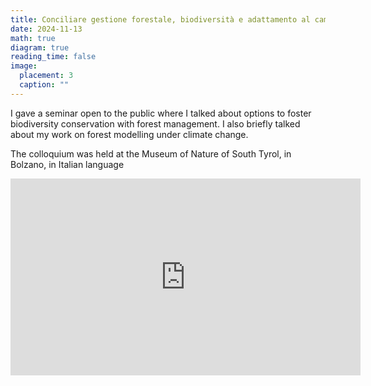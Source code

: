 ```yaml
---
title: Conciliare gestione forestale, biodiversità e adattamento al cambiamento climatico - mission impossible?
date: 2024-11-13
math: true
diagram: true
reading_time: false  
image:
  placement: 3
  caption: ""
---
```



I gave a seminar open to the public where I talked about options to foster biodiversity conservation with forest management. I also briefly talked about my work on forest modelling under climate change. 

The colloquium was held at the Museum of Nature of South Tyrol, in Bolzano, in Italian language

<iframe width="560" height="315" src="https://www.youtube.com/embed/cw2O_LuHsVg?si=opH5xWoYcxl7C9TK" title="YouTube video player" frameborder="0" allow="accelerometer; autoplay; clipboard-write; encrypted-media; gyroscope; picture-in-picture; web-share" referrerpolicy="strict-origin-when-cross-origin" allowfullscreen></iframe>

